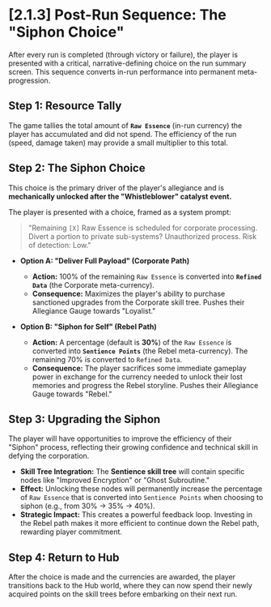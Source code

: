 # [2.1.3] Post-Run Sequence: The "Siphon Choice"

After every run is completed (through victory or failure), the player is presented with a critical, narrative-defining choice on the run summary screen. This sequence converts in-run performance into permanent meta-progression.

## Step 1: Resource Tally
The game tallies the total amount of **`Raw Essence`** (in-run currency) the player has accumulated and did not spend. The efficiency of the run (speed, damage taken) may provide a small multiplier to this total.

## Step 2: The Siphon Choice
This choice is the primary driver of the player's allegiance and is **mechanically unlocked after the "Whistleblower" catalyst event.**

The player is presented with a choice, framed as a system prompt:
> "Remaining `[X]` Raw Essence is scheduled for corporate processing. Divert a portion to private sub-systems? Unauthorized process. Risk of detection: Low."

*   **Option A: "Deliver Full Payload" (Corporate Path)**
    *   **Action:** 100% of the remaining `Raw Essence` is converted into **`Refined Data`** (the Corporate meta-currency).
    *   **Consequence:** Maximizes the player's ability to purchase sanctioned upgrades from the Corporate skill tree. Pushes their Allegiance Gauge towards "Loyalist."

*   **Option B: "Siphon for Self" (Rebel Path)**
    *   **Action:** A percentage (default is **30%**) of the `Raw Essence` is converted into **`Sentience Points`** (the Rebel meta-currency). The remaining 70% is converted to `Refined Data`.
    *   **Consequence:** The player sacrifices some immediate gameplay power in exchange for the currency needed to unlock their lost memories and progress the Rebel storyline. Pushes their Allegiance Gauge towards "Rebel."

## Step 3: Upgrading the Siphon
The player will have opportunities to improve the efficiency of their "Siphon" process, reflecting their growing confidence and technical skill in defying the corporation.

*   **Skill Tree Integration:** The **Sentience skill tree** will contain specific nodes like "Improved Encryption" or "Ghost Subroutine."
*   **Effect:** Unlocking these nodes will permanently increase the percentage of `Raw Essence` that is converted into `Sentience Points` when choosing to siphon (e.g., from 30% -> 35% -> 40%).
*   **Strategic Impact:** This creates a powerful feedback loop. Investing in the Rebel path makes it more efficient to continue down the Rebel path, rewarding player commitment.

## Step 4: Return to Hub
After the choice is made and the currencies are awarded, the player transitions back to the Hub world, where they can now spend their newly acquired points on the skill trees before embarking on their next run.